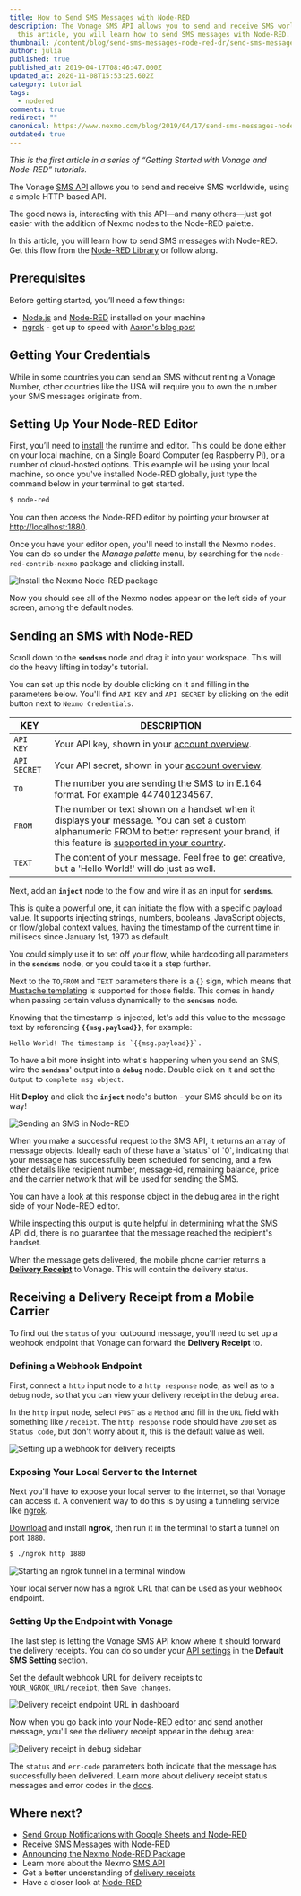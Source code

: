 ```yaml
---
title: How to Send SMS Messages with Node-RED
description: The Vonage SMS API allows you to send and receive SMS worldwide. In
  this article, you will learn how to send SMS messages with Node-RED.
thumbnail: /content/blog/send-sms-messages-node-red-dr/send-sms-messages-node-red.png
author: julia
published: true
published_at: 2019-04-17T08:46:47.000Z
updated_at: 2020-11-08T15:53:25.602Z
category: tutorial
tags:
  - nodered
comments: true
redirect: ""
canonical: https://www.nexmo.com/blog/2019/04/17/send-sms-messages-node-red-dr
outdated: true
---
```

*This is the first article in a series of “Getting Started with Vonage and Node-RED” tutorials.*

The Vonage [SMS API](https://developer.nexmo.com/api/sms) allows you to send and receive SMS worldwide, using a simple HTTP-based API. 

The good news is, interacting with this API—and many others—just got easier with the addition of Nexmo nodes to the Node-RED palette.

In this article, you will learn how to send SMS messages with Node-RED.
Get this flow from the [Node-RED Library](https://flows.nodered.org/flow/570cfeef04a6502c7a24c0e9cfc3323a) or follow along.

## Prerequisites

Before getting started, you’ll need a few things:

* [Node.js](https://nodejs.org/en/) and [Node-RED](https://nodered.org/docs/getting-started/installation) installed on your machine
* [ngrok](https://ngrok.com/download) - get up to speed with [Aaron's blog post](https://www.nexmo.com/blog/2017/07/04/local-development-nexmo-ngrok-tunnel-dr/)

## Getting Your Credentials

<sign-up number></sign-up>

While in some countries you can send an SMS without renting a Vonage Number, other countries like the USA will require you to own the number your SMS messages originate from.

## Setting Up Your Node-RED Editor

First, you’ll need to [install](https://nodered.org/docs/getting-started/installation) the runtime and editor. This could be done either on your local machine, on a Single Board Computer (eg Raspberry Pi), or a number of cloud-hosted options. This example will be using your local machine, so once you've installed Node-RED globally, just type the command below in your terminal to get started.

```bash
$ node-red
```

You can then access the Node-RED editor by pointing your browser at <http://localhost:1880>.

Once you have your editor open, you'll need to install the Nexmo nodes. You can do so under the *Manage palette* menu, by searching for the `node-red-contrib-nexmo` package and clicking install. 

![Install the Nexmo Node-RED package](/content/blog/how-to-send-sms-messages-with-node-red/install-nexmo-nodered.gif "Install the Nexmo Node-RED package")


Now you should see all of the Nexmo nodes appear on the left side of your screen, among the default nodes.

## Sending an SMS with Node-RED

Scroll down to the **`sendsms`** node and drag it into your workspace. This will do the heavy lifting in today's tutorial.

You can set up this node by double clicking on it and filling in the parameters below. You'll find `API KEY` and `API SECRET` by clicking on the edit button next to `Nexmo Credentials`. 


| KEY          | DESCRIPTION                                                                                                                                                                                                                                        |
| ------------ | -------------------------------------------------------------------------------------------------------------------------------------------------------------------------------------------------------------------------------------------------- |
| `API KEY`    | Your API key, shown in your [account overview](https://dashboard.nexmo.com/getting-started-guide).                                                                                                                                                 |
| `API SECRET` | Your API secret, shown in your [account overview](https://dashboard.nexmo.com/getting-started-guide).                                                                                                                                              |
| `TO`         | The number you are sending the SMS to in E.164 format. For example 447401234567.                                                                                                                                                                   |
| `FROM`       | The number or text shown on a handset when it displays your message. You can set a custom alphanumeric FROM to better represent your brand, if this feature is [supported in your country](https://help.nexmo.com/hc/en-us/articles/115011781468). |
| `TEXT`       | The content of your message. Feel free to get creative, but a 'Hello World!' will do just as well.                                                                                                                                               |




Next, add an **`inject`** node to the flow and wire it as an input for **`sendsms`**. 

This is quite a powerful one, it can initiate the flow with a specific payload value. It supports injecting strings, numbers, booleans, JavaScript objects, or flow/global context values, having the timestamp of the current time in millisecs since January 1st, 1970 as default.

You could simply use it to set off your flow, while hardcoding all parameters in the **`sendsms`** node, or you could take it a step further.

Next to the `TO`,`FROM` and `TEXT` parameters there is a `{}` sign, which means that [Mustache templating](https://mustache.github.io/) is supported for those fields. This comes in handy when passing certain values dynamically to the **`sendsms`** node.

Knowing that the timestamp is injected, let's add this value to the message text by referencing **`{{msg.payload}}`**, for example:

```
Hello World! The timestamp is `{{msg.payload}}`.
```

To have a bit more insight into what's happening when you send an SMS, wire the **`sendsms`**' output into a **`debug`** node. Double click on it and set the `Output` to `complete msg object`.

Hit **Deploy** and click the **`inject`** node's button - your SMS should be on its way!

![Sending an SMS in Node-RED](/content/blog/how-to-send-sms-messages-with-node-red/send-sms-flow.gif "Sending an SMS in Node-RED")


When you make a successful request to the SMS API, it returns an array of message objects. Ideally each of these have a \`status\` of \`0\`, indicating that your message has successfully been scheduled for sending, and a few other details like recipient number, message-id, remaining balance, price and the carrier network that will be used for sending the SMS. 

You can have a look at this response object in the debug area in the right side of your Node-RED editor.

While inspecting this output is quite helpful in determining what the SMS API did, there is no guarantee that the message reached the recipient's handset. 

When the message gets delivered, the mobile phone carrier returns a **[Delivery Receipt](https://developer.nexmo.com/messaging/sms/guides/delivery-receipts)** to Vonage. This will contain the delivery status.

## Receiving a Delivery Receipt from a Mobile Carrier

To find out the `status` of your outbound message, you'll need to set up a webhook endpoint that Vonage can forward the **Delivery Receipt** to.

### Defining a Webhook Endpoint

First, connect a `http` input node to a `http response` node, as well as to a `debug` node, so that you can view your delivery receipt in the debug area.

In the `http` input node, select `POST` as a `Method` and fill in the `URL` field with something like `/receipt`.
The `http response` node should have `200` set as `Status code`, but don't worry about it, this is the default value as well.

![Setting up a webhook for delivery receipts](/content/blog/how-to-send-sms-messages-with-node-red/delivery-receipt-flow.gif "Setting up a webhook for delivery receipts")

### Exposing Your Local Server to the Internet

Next you'll have to expose your local server to the internet, so that Vonage can access it. A convenient way to do this is by using a tunneling service like [ngrok](https://ngrok.com).

[Download](https://ngrok.com/download) and install **ngrok**, then run it in the terminal to start a tunnel on port `1880`.

```bash
$ ./ngrok http 1880
```

![Starting an ngrok tunnel in a terminal window](/content/blog/how-to-send-sms-messages-with-node-red/ngrok-1880.png "Starting an ngrok tunnel in a terminal window")


Your local server now has a ngrok URL that can be used as your webhook endpoint.

### Setting Up the Endpoint with Vonage

The last step is letting the Vonage SMS API know where it should forward the delivery receipts. You can do so under your [API settings](https://dashboard.nexmo.com/settings) in the **Default SMS Setting** section.

Set the default webhook URL for delivery receipts to `YOUR_NGROK_URL/receipt`, then `Save changes`.

![Delivery receipt endpoint URL in dashboard](/content/blog/how-to-send-sms-messages-with-node-red/delivery-receipt-endpoint-url.png "Delivery receipt endpoint URL in dashboard")


Now when you go back into your Node-RED editor and send another message, you'll see the delivery receipt appear in the debug area:

![Delivery receipt in debug sidebar](/content/blog/how-to-send-sms-messages-with-node-red/delivery-receipt-in-debug.png "Delivery receipt in debug sidebar")



The `status` and `err-code` parameters both indicate that the message has successfully been delivered. Learn more about delivery receipt status messages and error codes in the [docs](https://developer.nexmo.com/messaging/sms/guides/delivery-receipts).

## Where next?

* [Send Group Notifications with Google Sheets and Node-RED](https://www.nexmo.com/blog/2020/03/06/sms-notifications-google-sheets-nodered-dr)
* [Receive SMS Messages with Node-RED](https://www.nexmo.com/blog/2019/04/24/receive-sms-messages-node-red-dr/)
* [Announcing the Nexmo Node-RED Package](https://www.nexmo.com/blog/2019/02/21/nexmo-node-red-package-dr/)
* Learn more about the Nexmo [SMS API](https://developer.nexmo.com/api/sms)
* Get a better understanding of [delivery receipts](https://developer.nexmo.com/messaging/sms/guides/delivery-receipts)
* Have a closer look at [Node-RED](https://nodered.org/docs/)